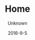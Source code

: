 ---
title: Home
sections:
    -
        template: banner
        text: "# Expose your ideas in any way you can imagine\n\nHashBrown lets you create your content in one place and publish it to any amount of connected endpoints\n\n[Learn more](#features)"
        image: be7ce5f796dbe85a23c1ff105f1a082fb229da2f
    -
        template: buttons
        text: '## Getting started'
        buttons:
            -
                text: 'Download the source'
                href: 'http://github.com/Putaitu/hashbrown-cms'
                target: _blank
            -
                text: 'Read the guides'
                href: /guides/
                target: _self
    -
        template: images
        text: "## Who uses HashBrown?\nWe're new, but already in the field"
        buttons: []
        images:
            - 03fb4a64861018d69cad552c745bad9f630f61ec
            - 940b831e3c5e1d5368234f8512574b8deaf3cb1f
            - 6c700d8ccb39be74ea025a6eb1ffead2964f7e42
    -
        template: richTextSection
        text: "## Features\n\n### Remote management\n\nSeparate your concerns with a truly modern approach to content management. Your websites won't know what hit them.\n\n### Multiple projects at once\n\nWhy worry about several CMS'es, when you only need one?\n\n### Several environments for each project\n\nWe get it. You need to test your content before you go live.\n\n### Multilingual\n\nRemember the last time you used a truly elegant localisation solution in a CMS? We don't either.\n\n### Plugin support\n\nIf your needs aren't met at the core level, you can add anything you can imagine.\n\n### Content format consistency\n\nWhen you are passing complex, format-agnostic data around, document databases are the way to go. HashBrown knows what's up.\n\n### Painless backups\n\nHashBrown has your back in seconds.\n\n### Small footprint\n\nYou could probably run HashBrown on your toaster at home."
meta:
    id: 91f1ec2b984f291377c2dc488be2ebbefb46dd9a
    parentId: ""
    language: en
date: '2016-9-5'
author: Unknown
permalink: /
layout: sectionPage
---